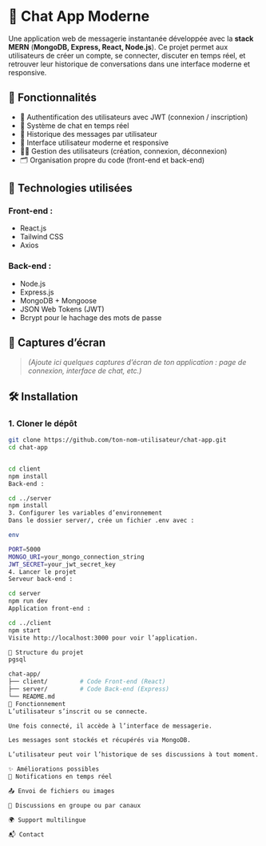 # 💬 Chat App Moderne

Une application web de messagerie instantanée développée avec la **stack MERN** (**MongoDB, Express, React, Node.js**). Ce projet permet aux utilisateurs de créer un compte, se connecter, discuter en temps réel, et retrouver leur historique de conversations dans une interface moderne et responsive.

## 🚀 Fonctionnalités

- 🔐 Authentification des utilisateurs avec JWT (connexion / inscription)
- 💬 Système de chat en temps réel
- 🧾 Historique des messages par utilisateur
- 📱 Interface utilisateur moderne et responsive
- 🧑‍💼 Gestion des utilisateurs (création, connexion, déconnexion)
- 🗂️ Organisation propre du code (front-end et back-end)

## 🧰 Technologies utilisées

### Front-end :
- React.js
- Tailwind CSS
- Axios

### Back-end :
- Node.js
- Express.js
- MongoDB + Mongoose
- JSON Web Tokens (JWT)
- Bcrypt pour le hachage des mots de passe

## 📸 Captures d’écran

> *(Ajoute ici quelques captures d’écran de ton application : page de connexion, interface de chat, etc.)*

## 🛠️ Installation

### 1. Cloner le dépôt

```bash
git clone https://github.com/ton-nom-utilisateur/chat-app.git
cd chat-app


cd client
npm install
Back-end :

cd ../server
npm install
3. Configurer les variables d’environnement
Dans le dossier server/, crée un fichier .env avec :

env

PORT=5000
MONGO_URI=your_mongo_connection_string
JWT_SECRET=your_jwt_secret_key
4. Lancer le projet
Serveur back-end :

cd server
npm run dev
Application front-end :

cd ../client
npm start
Visite http://localhost:3000 pour voir l’application.

📂 Structure du projet
pgsql

chat-app/
├── client/         # Code Front-end (React)
├── server/         # Code Back-end (Express)
└── README.md
🧱 Fonctionnement
L’utilisateur s’inscrit ou se connecte.

Une fois connecté, il accède à l’interface de messagerie.

Les messages sont stockés et récupérés via MongoDB.

L’utilisateur peut voir l’historique de ses discussions à tout moment.

✨ Améliorations possibles
🔔 Notifications en temps réel

📤 Envoi de fichiers ou images

👥 Discussions en groupe ou par canaux

🌍 Support multilingue

📬 Contact
